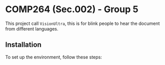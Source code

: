 # COMP264 (Sec.002) - Group 5

This project call `VisionUltra`, this is for blink people to hear the document from different languages.

## Installation

To set up the environment, follow these steps:

